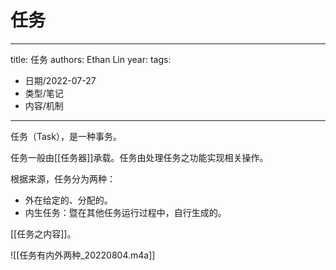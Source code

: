 # 任务


---
title: 任务
authors: Ethan Lin
year:
tags:
  - 日期/2022-07-27 
  - 类型/笔记 
  - 内容/机制 
---



任务（Task），是一种事务。

任务一般由[[任务器]]承载。任务由处理任务之功能实现相关操作。

根据来源，任务分为两种：
- 外在给定的、分配的。
- 内生任务：暨在其他任务运行过程中，自行生成的。

[[任务之内容]]。


![[任务有内外两种_20220804.m4a]]
